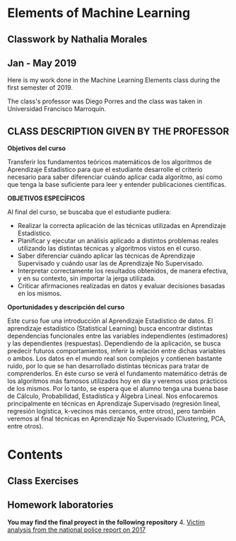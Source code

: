 # Elements of Machine Learning
## Classwork by Nathalia Morales
## Jan - May 2019 

Here is my work done in the Machine Learning Elements class during the first semester of 2019. 


The class's professor was Diego Porres and the class was taken in Universidad Francisco Marroquín.

## CLASS DESCRIPTION GIVEN BY THE PROFESSOR

**Objetivos del curso**

Transferir los fundamentos teóricos matemáticos de los algoritmos de Aprendizaje Estadístico para que el estudiante desarrolle el criterio necesario para saber diferenciar cuándo aplicar cada algoritmo, así como que tenga la base suficiente para leer y entender publicaciones científicas.


**OBJETIVOS ESPECÍFICOS**

Al final del curso, se buscaba que el estudiante pudiera:
* Realizar la correcta aplicación de las técnicas utilizadas en Aprendizaje Estadístico.
* Planificar y ejecutar un análisis aplicado a distintos problemas reales utilizando las distintas técnicas y algoritmos vistos en el curso.
* Saber diferenciar cuándo aplicar las técnicas de Aprendizaje Supervisado y cuándo usar las de Aprendizaje No Supervisado.
* Interpretar correctamente los resultados obtenidos, de manera efectiva, y en su contexto, sin importar la jerga utilizada.
* Criticar afirmaciones realizadas en datos y evaluar decisiones basadas en los mismos.


**Oportunidades y descripción del curso**

Este curso fue una introducción al Aprendizaje Estadístico de datos. El aprendizaje estadístico (Statistical Learning) busca encontrar distintas dependencias funcionales entre las variables independientes (estimadores) y las dependientes (respuestas). Dependiendo de la aplicación, se busca predecir futuros comportamientos, inferir la relación entre dichas variables o ambos. Los datos en el mundo real son complejos y contienen bastante ruido, por lo que se han desarrollado distintas técnicas para tratar de comprenderlos. En éste curso se verá el fundamento matemático detrás de los algoritmos más famosos utilizados hoy en día y veremos usos prácticos de los mismos. Por lo tanto, se espera que el alumno tenga una buena base de Cálculo, Probabilidad, Estadística y Álgebra Lineal. Nos enfocaremos principalmente en técnicas en Aprendizaje Supervisado (regresión lineal, regresión logística, k-vecinos más cercanos, entre otros), pero también veremos al final técnicas en Aprendizaje No Supervisado (Clustering, PCA, entre otros).


# Contents

## Class Exercises

## Homework laboratories

**You may find the final proyect in the following repository**
4. [Victim analysis from the national police report on 2017](https://github.com/nathsmo/Victimas_PNC_2017)

